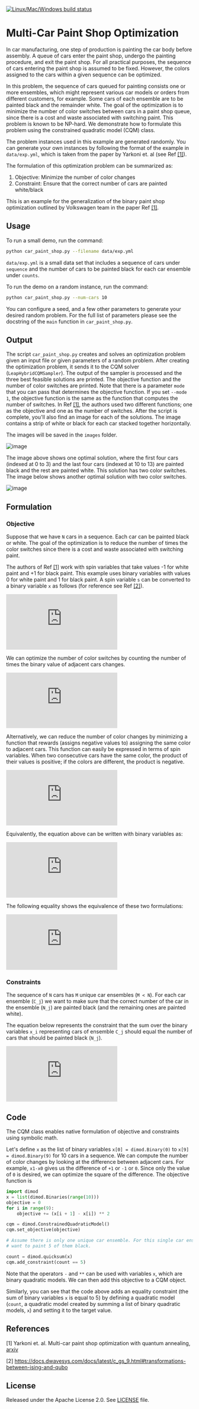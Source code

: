 [![Linux/Mac/Windows build status](
  https://circleci.com/gh/dwave-examples/paint-shop-optimization.svg?style=svg)](
  https://circleci.com/gh/dwave-examples/paint-shop-optimization)

# Multi-Car Paint Shop Optimization

In car manufacturing, one step of production is painting
the car body before assembly. A queue of cars enter the paint shop, undergo
the painting procedure, and exit the paint shop. For all practical purposes, 
the sequence of cars entering the paint shop is assumed to be fixed. 
However, the colors assigned to the cars within a given sequence can be optimized.

In this problem, the sequence of cars queued for painting consists one or more 
ensembles, which might represent various car models or orders from different 
customers, for example. Some cars of each ensemble are to be painted black and 
the remainder white. The goal of the optimization is to minimize the number of 
color switches between cars in a paint shop queue, since there is a cost and 
waste associated with switching paint. This problem is known to be NP-hard. 
We demonstrate how to formulate this problem using the constrained quadratic 
model (CQM) class.

The problem instances used in this example are generated randomly. You can generate 
your own instances by following the format of the example in `data/exp.yml`, which 
is taken from the paper by Yarkoni et. al (see Ref [[1]](#1)).


The formulation of this optimization problem can be summarized as:
1) Objective: Minimize the number of color changes
2) Constraint: Ensure that the correct number of cars are painted white/black


This is an example for the generalization of the binary paint shop optimization outlined 
by Volkswagen team in the paper Ref [[1]](#1). 

## Usage

To run a small demo, run the command:

```bash
python car_paint_shop.py --filename data/exp.yml
```

`data/exp.yml` is a small data set that includes a sequence of cars 
under `sequence` and the number of cars to be painted black 
for each car ensemble under `counts`. 

To run the demo on a random instance, run the command:

```bash
python car_paint_shop.py --num-cars 10
```

You can configure a seed, and a few other parameters to generate your desired
random problem. For the full list of parameters please see the docstring of the
`main` function in `car_paint_shop.py`. 


## Output
The script `car_paint_shop.py` creates and solves an optimization problem given an input file 
or given parameters of a random problem. After creating the optimization problem, it 
sends it to the CQM solver (`LeapHybridCQMSampler`). The output of the sampler is 
processed and the three best feasible solutions are printed. The objective function 
and the number of color switches are printed. Note that there is a parameter `mode` that 
you can pass that determines the objective function. If you set `--mode 1`, 
the objective function is the same as the function that computes the number of switches. 
In Ref [[1]](#1), the authors used two different functions; one as the objective and 
one as the number of switches. After the script is complete, you'll 
also find an image for each of the solutions. The image contains a strip of white or 
black for each car stacked together horizontally.

The images will be saved in the `images` folder.

![image](assets/exp.yml_color_sequence_image_0_1.png)

The image above shows one optimal solution, where the first four cars (indexed at 0 to 3) and the last 
four cars (indexed at 10 to 13) are painted black and the rest are painted white. 
This solution has two color switches. The image below shows another optimal solution with two color switches.

![image](assets/exp.yml_color_sequence_image_1_1.png)


## Formulation
### Objective
Suppose that we have `N` cars in a sequence. Each car can be painted black or 
white. The goal of the optimization is to reduce the number of times the color 
switches since there is a cost and waste associated with switching paint.

The authors of Ref [[1]](#1) work with spin variables that take values -1 
for white paint and +1 for black paint. This example uses binary variables with 
values 0 for white paint and 1 for black paint. A spin 
variable `s` can be converted to a binary variable `x` as follows (for reference 
see Ref [[2]](#2)).

![equation](http://latex.codecogs.com/gif.latex?%5Cbg_white%20%5Clarge%20x%20%3D%20%28s%20&plus;%201%29%20/%202)

We can optimize the number of color switches by counting the number of times 
the binary value of adjacent cars changes.

![equation](https://latex.codecogs.com/gif.latex?%5Cbg_white%20%5Clarge%20f_1%20%3D%20%5Csum_%7Bi%3D0%7D%5E%7Bi%3DN-2%7D%28x_i%20-%20x_%7Bi&plus;1%7D%29%5E2)

Alternatively, we can reduce the number of color changes by minimizing a function 
that rewards (assigns negative values to) assigning the same color to adjacent cars. 
This function can easily be expressed in terms of spin variables. When two consecutive 
cars have the same color, the product of their values is positive; if the colors are 
different, the product is negative.


![equation](https://latex.codecogs.com/gif.latex?%5Cbg_white%20%5Clarge%20f_2%20%3D%20-%5Csum_%7Bi%3D0%7D%5E%7Bi%3DN-2%7D%20s_i%20s_%7Bi&plus;1%7D)

Equivalently, the equation above can be written with binary variables as:

![equation](https://latex.codecogs.com/gif.latex?%5Cbg_white%20%5Clarge%20f_2%20%3D%20-%5Csum_%7Bi%3D0%7D%5E%7Bi%3DN-2%7D%20%282x_i%20-%201%29%20%282x_%7Bi&plus;1%7D-1%29)

The following equality shows the equivalence of these two formulations:

![equation](https://latex.codecogs.com/gif.latex?%5Cbg_white%20%5Clarge%20N%20-%201%20&plus;%20f_2%20%3D%202%20f_1)


### Constraints
The sequence of `N` cars has `M` unique car ensembles (`M < N`). For each car 
ensemble (`C_j`) we want to make sure that the correct number of the car in 
the ensemble (`N_j`) are painted black (and the remaining ones are painted white). 

The equation below represents the constraint that the sum over the binary 
variables `x_i` representing cars of ensemble `C_j` should equal the number of cars 
that should be painted black (`N_j`).

![equation](https://latex.codecogs.com/gif.latex?%5Cbg_white%20%5Clarge%20%5Csum_%7Bi%5Cin%20C_j%7D%20x_i%20%3D%20N_j%20%7E%7E%7E%20%5Cforall%20j)


## Code

The CQM class enables native formulation of objective and constraints using symbolic math.

Let's define `x` as the list of binary variables `x[0] = dimod.Binary(0)` to 
`x[9] = dimod.Binary(9)` for 10 cars in a sequence. We can compute the number 
of color changes by looking at the difference between adjacent cars. For example, 
`x1-x0` gives us the difference of `+1` or `-1` or `0`. Since only the value 
of `0` is desired, we can optimize the square of the difference. The objective 
function is

```python
import dimod
x = list(dimod.Binaries(range(10)))
objective = 0
for i in range(9):
    objective += (x[i + 1] - x[i]) ** 2

cqm = dimod.ConstrainedQuadraticModel()
cqm.set_objective(objective)

# Assume there is only one unique car ensemble. For this single car ensemble, we 
# want to paint 5 of them black.

count = dimod.quicksum(x)
cqm.add_constraint(count == 5)
```

Note that the operators `-` and `**` can be used with variables `x`, which are 
binary quadratic models. We can then add this objective to a CQM object.

Similarly, you can see that the code above adds an equality constraint (the sum 
of binary variables `x` is equal to 5) by defining a quadratic model (`count`, a 
quadratic model created by summing a list of binary quadratic models, `x`) and 
setting it to the target value.


## References

<a name="1">[1]</a> Yarkoni et. al. Multi-car paint shop optimization with quantum annealing, 
[arxiv](https://arxiv.org/pdf/2109.07876.pdf)

<a name="2">[2]</a> https://docs.dwavesys.com/docs/latest/c_gs_9.html#transformations-between-ising-and-qubo

## License

Released under the Apache License 2.0. See [LICENSE](LICENSE) file.
